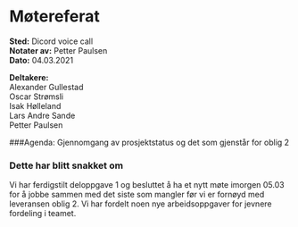 # Møtereferat

__Sted:__ Dicord voice call  
__Notater av:__ Petter Paulsen  
__Dato:__ 04.03.2021

__Deltakere:__  
Alexander Gullestad  
Oscar Strømsli  
Isak Hølleland  
Lars Andre Sande    
Petter Paulsen

###Agenda:
Gjennomgang av prosjektstatus og det som gjenstår for oblig 2

### Dette har blitt snakket om
Vi har ferdigstilt deloppgave 1 og besluttet å ha et nytt møte imorgen 05.03 for å jobbe sammen
med det siste som mangler før vi er fornøyd med leveransen oblig 2. Vi har fordelt noen nye 
arbeidsoppgaver for jevnere fordeling i teamet. 

